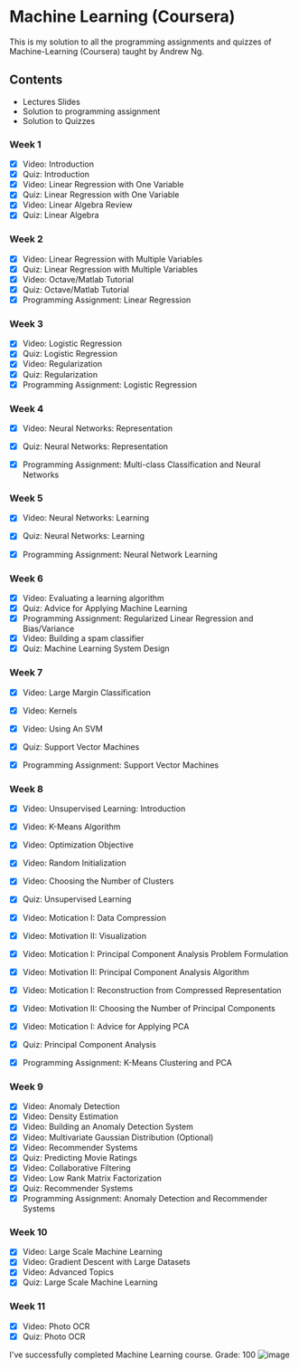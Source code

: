 # Machine Learning (Coursera)
This is my solution to all the programming assignments and quizzes of Machine-Learning (Coursera) taught by Andrew Ng.

## Contents
* Lectures Slides
* Solution to programming assignment
* Solution to Quizzes

### Week 1
- [x] Video: Introduction
- [x] Quiz: Introduction
- [x] Video: Linear Regression with One Variable
- [x] Quiz: Linear Regression with One Variable
- [x] Video: Linear Algebra Review
- [x] Quiz: Linear Algebra

### Week 2
- [x] Video: Linear Regression with Multiple Variables
- [x] Quiz: Linear Regression with Multiple Variables
- [x] Video: Octave/Matlab Tutorial
- [x] Quiz: Octave/Matlab Tutorial
- [x] Programming Assignment: Linear Regression

### Week 3
- [x] Video: Logistic Regression
- [x] Quiz: Logistic Regression
- [x] Video: Regularization
- [x] Quiz: Regularization
- [x] Programming Assignment: Logistic Regression

### Week 4
- [x] Video: Neural Networks: Representation
- [x] Quiz: Neural Networks: Representation
- [x] Programming Assignment: Multi-class Classification and Neural Networks


### Week 5
- [x] Video: Neural Networks: Learning
- [x] Quiz: Neural Networks: Learning
- [x] Programming Assignment: Neural Network Learning


### Week 6
- [x] Video: Evaluating a learning algorithm
- [x] Quiz: Advice for Applying Machine Learning 
- [x] Programming Assignment: Regularized Linear Regression and Bias/Variance
- [x] Video: Building a spam classifier
- [x] Quiz: Machine Learning System Design

### Week 7
- [x] Video: Large Margin Classification
- [x] Video: Kernels
- [x] Video: Using An SVM
- [x] Quiz: Support Vector Machines
- [x] Programming Assignment: Support Vector Machines


### Week 8
- [x] Video: Unsupervised Learning: Introduction
- [x] Video: K-Means Algorithm
- [x] Video: Optimization Objective
- [x] Video: Random Initialization
- [x] Video: Choosing the Number of Clusters
- [x] Quiz: Unsupervised Learning
- [x] Video:  Motication I: Data Compression
- [x] Video: Motivation II: Visualization
- [x] Video:  Motication I: Principal Component Analysis Problem Formulation
- [x] Video: Motivation II: Principal Component Analysis Algorithm
- [x] Video:  Motication I: Reconstruction from Compressed Representation
- [x] Video: Motivation II: Choosing the Number of Principal Components
- [x] Video:  Motication I: Advice for Applying PCA
- [X] Quiz: Principal Component Analysis
- [X] Programming Assignment: K-Means Clustering and PCA



### Week 9
- [x] Video: Anomaly Detection
- [x] Video: Density Estimation
- [x] Video: Building an Anomaly Detection System
- [x] Video: Multivariate Gaussian Distribution (Optional)
- [x] Video: Recommender Systems
- [x] Quiz: Predicting Movie Ratings
- [x] Video: Collaborative Filtering
- [x] Video: Low Rank Matrix Factorization
- [X] Quiz: Recommender Systems
- [X] Programming Assignment: Anomaly Detection and Recommender Systems

### Week 10
- [x] Video: Large Scale Machine Learning
- [x] Video: Gradient Descent with Large Datasets
- [x] Video: Advanced Topics
- [X] Quiz: Large Scale Machine Learning

### Week 11
- [x] Video: Photo OCR
- [X] Quiz: Photo OCR

I've successfully completed Machine Learning course. Grade: 100
![image](https://user-images.githubusercontent.com/23232055/90360810-e3714900-e071-11ea-80c8-646e56746b9a.png)






